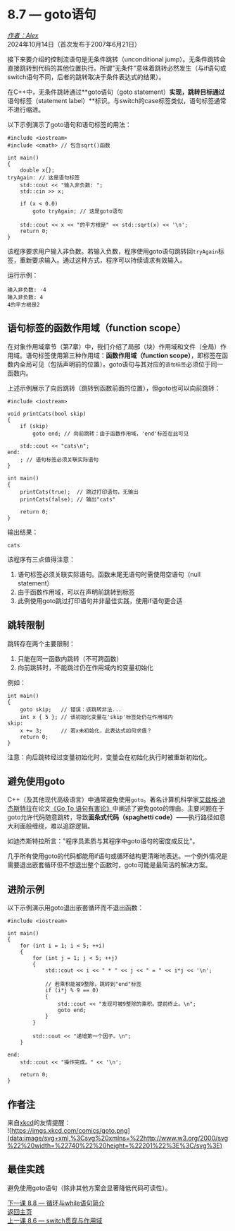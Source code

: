 8.7 — goto语句  
======================  

[*作者：Alex*](https://www.learncpp.com/author/Alex/ "查看 Alex 的所有文章")  
2024年10月14日（首次发布于2007年6月21日）  

接下来要介绍的控制流语句是无条件跳转（unconditional jump）。无条件跳转会直接跳转到代码的其他位置执行。所谓"无条件"意味着跳转必然发生（与if语句或switch语句不同，后者的跳转取决于条件表达式的结果）。  

在C++中，无条件跳转通过**goto语句（goto statement）**实现，跳转目标通过**语句标签（statement label）**标识。与switch的case标签类似，语句标签通常不进行缩进。  

以下示例演示了goto语句和语句标签的用法：  
```
#include <iostream>
#include <cmath> // 包含sqrt()函数

int main()
{
    double x{};
tryAgain: // 这是语句标签
    std::cout << "输入非负数: "; 
    std::cin >> x;

    if (x < 0.0)
        goto tryAgain; // 这是goto语句

    std::cout << x << "的平方根是" << std::sqrt(x) << '\n';
    return 0;
}
```  
该程序要求用户输入非负数。若输入负数，程序使用goto语句跳转回`tryAgain`标签，重新要求输入。通过这种方式，程序可以持续请求有效输入。  

运行示例：  
```
输入非负数: -4
输入非负数: 4
4的平方根是2
```  

语句标签的函数作用域（function scope）  
----------------  
在对象作用域章节（第7章）中，我们介绍了局部（块）作用域和文件（全局）作用域。语句标签使用第三种作用域：**函数作用域（function scope）**，即标签在函数内全局可见（包括声明前的位置）。goto语句与其对应的`语句标签`必须位于同一函数内。  

上述示例展示了向后跳转（跳转到函数前面的位置），但goto也可以向前跳转：  
```
#include <iostream>

void printCats(bool skip)
{
    if (skip)
        goto end; // 向前跳转：由于函数作用域，'end'标签在此可见
    
    std::cout << "cats\n";
end:
    ; // 语句标签必须关联实际语句
}

int main()
{
    printCats(true);  // 跳过打印语句，无输出
    printCats(false); // 输出"cats"

    return 0;
}
```  
输出结果：  
```
cats
```  

该程序有三点值得注意：  
1. 语句标签必须关联实际语句。函数末尾无语句时需使用空语句（null statement）  
2. 由于函数作用域，可以在声明前跳转到标签  
3. 此例使用goto跳过打印语句并非最佳实践，使用if语句更合适  

跳转限制  
----------------  
跳转存在两个主要限制：  
1. 只能在同一函数内跳转（不可跨函数）  
2. 向前跳转时，不能跳过仍在作用域内的变量初始化  

例如：  
```
int main()
{
    goto skip;   // 错误：该跳转非法...
    int x { 5 }; // 该初始化变量在'skip'标签处仍在作用域内
skip:
    x += 3;      // 若x未初始化，此表达式如何求值？
    return 0;
}
```  
注意：向后跳转经过变量初始化时，变量会在初始化执行时被重新初始化。  

避免使用goto  
----------------  
C++（及其他现代高级语言）中通常避免使用`goto`。著名计算机科学家[艾兹格·迪杰斯特拉](https://en.wikipedia.org/wiki/Edsger_Dijkstra)在论文[《Go To 语句有害论》](http://www.cs.utexas.edu/users/EWD/ewd02xx/EWD215.PDF)中阐述了避免goto的理由。主要问题在于goto允许代码随意跳转，导致**面条式代码（spaghetti code）**——执行路径如意大利面般缠绕，难以追踪逻辑。  

如迪杰斯特拉所言："程序员素质与其程序中goto语句的密度成反比"。  

几乎所有使用goto的代码都能用if语句或循环结构更清晰地表达。一个例外情况是需要退出嵌套循环但不想退出整个函数时，goto可能是最简洁的解决方案。  

进阶示例  
----------------  
以下示例演示用goto退出嵌套循环而不退出函数：  
```
#include <iostream>

int main()
{
    for (int i = 1; i < 5; ++i)
    {        
        for (int j = 1; j < 5; ++j)
        {
            std::cout << i << " * " << j << " = " << i*j << '\n';
            
            // 若乘积能被9整除，跳转到"end"标签
            if (i*j % 9 == 0)
            {
                std::cout << "发现可被9整除的乘积。提前终止。\n";
                goto end;
            }
        }

        std::cout << "递增第一个因子。\n";
    }

end:
    std::cout << "操作完成。" << '\n';

    return 0;
}
```  

作者注  
----------------  
来自[xkcd](https://xkcd.com/292/)的友情提醒：  
![https://imgs.xkcd.com/comics/goto.png](data:image/svg+xml,%3Csvg%20xmlns=%22http://www.w3.org/2000/svg%22%20width=%22740%22%20height=%22201%22%3E%3C/svg%3E)  

最佳实践  
----------------  
避免使用goto语句（除非其他方案会显著降低代码可读性）。  

[下一课 8.8 — 循环与while语句简介](Chapter-8/lesson8.8-introduction-to-loops-and-while-statements.md)  
[返回主页](/)  
[上一课 8.6 — switch贯穿与作用域](Chapter-8/lesson8.6-switch-fallthrough-and-scoping.md)